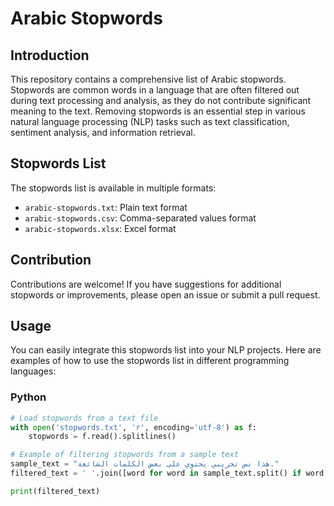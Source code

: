# Arabic Stopwords

## Introduction
This repository contains a comprehensive list of Arabic stopwords. Stopwords are common words in a language that are often filtered out during text processing and analysis, as they do not contribute significant meaning to the text. Removing stopwords is an essential step in various natural language processing (NLP) tasks such as text classification, sentiment analysis, and information retrieval.

## Stopwords List
The stopwords list is available in multiple formats:
- `arabic-stopwords.txt`: Plain text format
- `arabic-stopwords.csv`: Comma-separated values format
- `arabic-stopwords.xlsx`: Excel format


## Contribution
Contributions are welcome! If you have suggestions for additional stopwords or improvements, please open an issue or submit a pull request.

## Usage
You can easily integrate this stopwords list into your NLP projects. Here are examples of how to use the stopwords list in different programming languages:

### Python
```python
# Load stopwords from a text file
with open('stopwords.txt', 'r', encoding='utf-8') as f:
    stopwords = f.read().splitlines()

# Example of filtering stopwords from a sample text
sample_text = "هذا نص تجريبي يحتوي على بعض الكلمات الشائعة."
filtered_text = ' '.join([word for word in sample_text.split() if word not in stopwords])

print(filtered_text)



